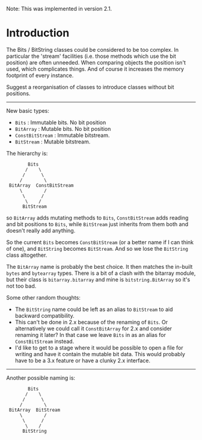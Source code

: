 Note: This was implemented in version 2.1.

# Introduction #

The Bits / BitString classes could be considered to be too complex. In particular the 'stream' facilities (i.e. those methods which use the bit position) are often unneeded. When comparing objects the position isn't used, which complicates things. And of course it increases the memory footprint of every instance.

Suggest a reorganisation of classes to introduce classes without bit positions.


---


New basic types:

  * `Bits` : Immutable bits. No bit position
  * `BitArray` : Mutable bits. No bit position
  * `ConstBitStream` : Immutable bitstream.
  * `BitStream` : Mutable bitstream.

The hierarchy is:

```
        Bits
       /    \
      /      \
     /        \
 BitArray  ConstBitStream
     \        /
      \      /
       \    /
      BitStream
```

so `BitArray` adds mutating methods to `Bits`, `ConstBitStream` adds reading and bit positions to `Bits`, while `BitStream` just inherits from them both and doesn't really add anything.

So the current `Bits` becomes `ConstBitStream` (or a better name if I can think of one), and `BitString` becomes `BitStream`. And so we lose the `BitString` class altogether.

The `BitArray` name is probably the best choice. It then matches the in-built `bytes` and `bytearray` types. There is a bit of a clash with the bitarray module, but their class is `bitarray.bitarray` and mine is `bitstring.BitArray` so it's not too bad.

Some other random thoughts:

  * The `BitString` name could be left as an alias to `BitStream` to aid backward compatibility.
  * This can't be done in 2.x because of the renaming of `Bits`. Or alternatively we could call it `ConstBitArray` for 2.x and consider renaming it later? In that case we leave `Bits` in as an alias for `ConstBitStream` instead.
  * I'd like to get to a stage where it would be possible to open a file for writing and have it contain the mutable bit data. This would probably have to be a 3.x feature or have a clunky 2.x interface.


---


Another possible naming is:
```
        Bits
       /    \
      /      \
     /        \
 BitArray  BitStream
     \        /
      \      /
       \    /
      BitString
```